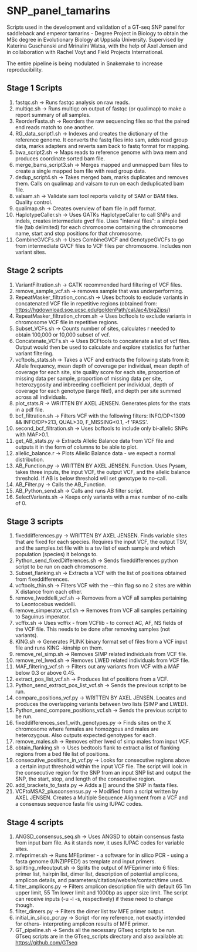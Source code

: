 # SNP_panel_tamarins
Scripts used in the development and validation of a GT-seq SNP panel for saddleback and emperor tamarins - Degree Project in Biology to obtain the MSc degree in Evolutionary Biology at Uppsala University. Supervised by Katerina Guschanski and Mrinalini Watsa, with the help of Axel Jensen and in collaboration with Rachel Voyt and Field Projects International.

The entire pipeline is being modulated in Snakemake to increase reproducibility.

## Stage 1 Scripts
1. fastqc.sh -> Runs fastqc analysis on raw reads.
2. multiqc.sh -> Runs multiqc on output of fastqc (or qualimap) to make a report summary of all samples.
3. ReorderFasta.sh -> Reorders the raw sequencing files so that the paired end reads match to one another. 
4. RG_data_script1.sh -> Indexes and creates the dictionary of the reference genome. It converts the fastq files into sam, adds read group data, marks adapters and reverts sam back to fastq format for mapping.
5. bwa_script2.sh -> Maps reads to reference genome with bwa mem and produces coordinate sorted bam file.
6. merge_bams_script3.sh -> Merges mapped and unmapped bam files to create a single mapped bam file with read group data.
7. dedup_script4.sh -> Takes merged bam, marks duplicates and removes them. Calls on qualimap and valsam to run on each deduplicated bam file.
8. valsam.sh -> Validate sam tool reports validity of SAM or BAM files. Quality control.
9. qualimap.sh -> Creates overview of bam file in pdf format.
10. HaplotypeCaller.sh -> Uses GATKs HaplotypeCaller to call SNPs and indels, creates intermediate gvcf file. Uses "interval files": a simple bed file (tab delimited) for each chromosome containing the chromosome name, start and stop positions for that chromosome.
11. CombineGVCFs.sh -> Uses CombineGVCF and GenotypeGVCFs to go from intermediate GVCF files to VCF files per chromosome. Includes non variant sites.

## Stage 2 scripts
1. VariantFiltration.sh -> GATK recommended hard filtering of VCF files.
2. remove_sample_vcf.sh -> removes sample that was underperforming.
3. RepeatMasker_filtration_conc.sh -> Uses bcftools to exclude variants in concatenated VCF file in repetitive regions (obtained from: https://hgdownload.soe.ucsc.edu/goldenPath/calJac4/bigZips/)
4. RepeatMasker_filtration_chrom.sh -> Uses bcftools to exclude variants in chromosome VCF file in repetitive regions.
5. Subset_VCFs.sh -> Counts number of sites, calculates r needed to obtain 100,000 or 10,000 subset of vcf.
6. Concatenate_VCFs.sh -> Uses BCFtools to concatenate a list of vcf files. Output would then be used to calculate and explore statistics for further variant filtering.
7. vcftools_stats.sh -> Takes a VCF and extracts the following stats from it: Allele frequency, mean depth of coverage per individual, mean depth of coverage for each site, site quality score for each site, proportion of missing data per sample, proportion of missing data per site, heterozygosity and inbreeding coefficient per individual, depth of coverage for each genotype (large file!), and depth per site summed across all individuals.
8. plot_stats.R -> WRITTEN BY AXEL JENSEN. Generates plots for the stats in a pdf file.
9. bcf_filtration.sh -> Filters VCF with the following filters: INFO/DP<1309 && INFO/DP>213, QUAL>30, F_MISSING<0.1, -f 'PASS'.
10. second_bcf_filtration.sh -> Uses bcftools to include only bi-allelic SNPs with MAF>0.1.
11. get_AB_stats.py -> Extracts Allelic Balance data from VCF file and outputs it in the form of columns to be able to plot.
12. allelic_balance.r -> Plots Allelic Balance data - we expect a normal distribution.
13. AB_Function.py -> WRITTEN BY AXEL JENSEN. Function. Uses Pysam, takes three inputs, the input VCF, the output VCF, and the allelic balance threshold. If AB is below threshold will set genotype to no-call.
14. AB_Filter.py -> Calls the AB_Function.
15. AB_Python_send.sh -> Calls and runs AB filter script.
16. SelectVariants.sh -> Keeps only variants with a max number of no-calls of 0.

## Stage 3 scripts
1. fixeddifferences.py -> WRITTEN BY AXEL JENSEN. Finds variable sites that are fixed for each species. Requires the input VCF, the output TSV, and the samples.txt file with is a tsv list of each sample and which population (species) it belongs to.
2. Python_send_fixedDifferences.sh -> Sends fixeddifferences python script to be run on each chromosome.
3. Subset_flanking.sh -> Extracts a VCF with the list of positions obtained from fixeddifferences.
4. vcftools_thin.sh -> Filters VCF with the --thin flag so no 2 sites are within X distance from each other.
5. remove_lweddelli_vcf.sh -> Removes from a VCF all samples pertaining to Leontocebus weddelli.
6. remove_simperator_vcf.sh -> Removes from VCF all samples pertaining to Saguinus imperator.
7. vcffix.sh -> Uses vcffix - from VCFlib - to correct AC, AF, NS fields of the VCF file. This needs to be done after removing samples (not variants).
9. KING.sh -> Generates PLINK binary format set of files from a VCF input file and runs KING -kinship on them.
10. remove_rel_simp.sh -> Removes SIMP related individuals from VCF file.
11. remove_rel_lwed.sh -> Removes LWED related individuals from VCF file.
12. MAF_filtering_vcf.sh -> Filters out any variants from VCF with a MAF below 0.3 or above 0.45.
13. extract_pos_list_vcf.sh -> Produces list of positions from a VCF.
14. Python_send_extract_pos_list_vcf.sh -> Sends the previous script to be run.
15. compare_positions_vcf.py -> WRITTEN BY AXEL JENSEN. Locates and produces the overlapping variants between two lists (SIMP and LWED).
16. Python_send_compare_positions_vcf.sh -> Sends the previous script to be run.
17. fixeddifferences_sex1_with_genotypes.py -> Finds sites on the X chromosome where females are homozgous and males are heterozygous. Also outputs expected genotypes for each.
18. remove_males.sh -> Removes either lwed of simp males from input VCF.
19. obtain_flanking.sh -> Uses bedtools flank to extract a list of flanking regions from a bed file list of positions.
20. consecutive_positions_in_vcf.py -> Looks for consecutive regions above a certain input threshold within the input VCF file. The script will look in the consecutive region for the SNP from an input SNP list and output the SNP, the start, stop, and length of the consecutive region.
21. add_brackets_to_fasta.py -> Adds a [] around the SNP in fasta files.
22. VCFtoMSA2_plusconsensus.py -> Modified from a script written by AXEL JENSEN. Creates a Multiple Sequence Alignment from a VCF and a consensus sequence fasta file using IUPAC codes. 

## Stage 4 scripts
1. ANGSD_consensus_seq.sh -> Uses ANGSD to obtain consensus fasta from input bam file. As it stands now, it uses IUPAC codes for variable sites.
2. mfeprimer.sh -> Runs MFEprimer - a software for in silico PCR - using a fasta genome (UNZIPPED!) as template and input primers.
3. splitting_mfeoutput.sh -> Splits the output of MFEprimer into 6 files: primer list, hairpin list, dimer list, description of potential amplicons, amplicon details, and parameters/citation/website/contact/time used.
4. filter_amplicons.py -> Filters amplicon description file with default 65 Tm upper limit, 55 Tm lower limit and 1000bp as upper size limit. The script can receive inputs (-u -l -s, respectively) if these need to change though.
5. filter_dimers.py -> Filters the dimer list tsv MFE primer output.
6. initial_in_silico_pcr.py -> Script -for my reference, not exactly intended for others- interpreting amplicon results of MFE primer.
7. GT_pipeline.sh -> Sends all the necessary GTseq scripts to be run. GTseq scripts are in the GTseq_scripts directory and also available at: https://github.com/GTseq
